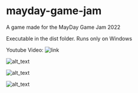 # mayday-game-jam
 A game made for the MayDay Game Jam 2022
 
 Executable in the dist folder. Runs only on Windows
 
 Youtube Video: ![link](https://youtu.be/Sr3rpCkgZxE)
 
 ![alt_text](https://i.ibb.co/NKwF99Z/menu.png)
 
 ![alt_text](https://i.ibb.co/X8b0QbK/matter.png)
 
 ![alt_text](https://i.ibb.co/17Bx0Bn/antimatter.png)
